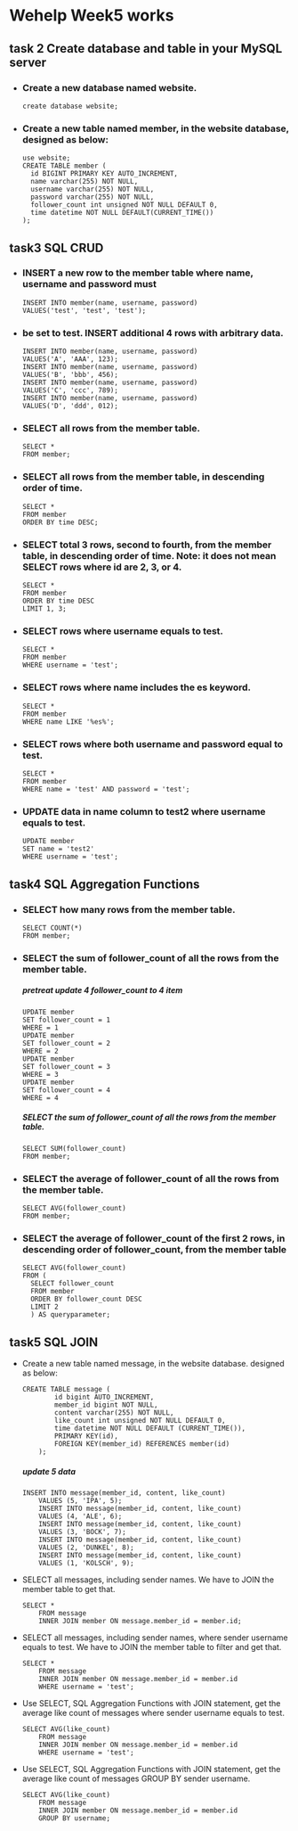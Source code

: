 # Wehelp Week5 works

## task 2  Create database and table in your MySQL server

* ### Create a new database named website.
  ```
  create database website;
  ```
  
* ### Create a new table named member, in the website database, designed as below:
  ```
  use website;
  CREATE TABLE member (
    id BIGINT PRIMARY KEY AUTO_INCREMENT,
    name varchar(255) NOT NULL,
    username varchar(255) NOT NULL,
    password varchar(255) NOT NULL,
    follower_count int unsigned NOT NULL DEFAULT 0,
    time datetime NOT NULL DEFAULT(CURRENT_TIME())
  );
  ```
## task3 SQL CRUD

* ### INSERT a new row to the member table where name, username and password must
  ```
  INSERT INTO member(name, username, password)
  VALUES('test', 'test', 'test');
  ```
* ### be set to test. INSERT additional 4 rows with arbitrary data.
  ```
  INSERT INTO member(name, username, password)
  VALUES('A', 'AAA', 123);
  INSERT INTO member(name, username, password)
  VALUES('B', 'bbb', 456);
  INSERT INTO member(name, username, password)
  VALUES('C', 'ccc', 789);
  INSERT INTO member(name, username, password)
  VALUES('D', 'ddd', 012);
  ```
* ### SELECT all rows from the member table.
  ```
  SELECT *   
  FROM member;
  ```
* ### SELECT all rows from the member table, in descending order of time.
  ```
  SELECT * 
  FROM member
  ORDER BY time DESC;
  ```
* ### SELECT total 3 rows, second to fourth, from the member table, in descending order of time. Note: it does not mean SELECT rows where id are 2, 3, or 4.
  ```
  SELECT *   
  FROM member
  ORDER BY time DESC
  LIMIT 1, 3;
  ```
* ### SELECT rows where username equals to test.
  ```
  SELECT * 
  FROM member
  WHERE username = 'test';
  ```
* ### SELECT rows where name includes the es keyword.
  ```
  SELECT * 
  FROM member 
  WHERE name LIKE '%es%';
  ```
* ### SELECT rows where both username and password equal to test.
  ```
  SELECT * 
  FROM member 
  WHERE name = 'test' AND password = 'test';
  ```
* ### UPDATE data in name column to test2 where username equals to test.
  ```
  UPDATE member
  SET name = 'test2'
  WHERE username = 'test';
  ```

## task4 SQL Aggregation Functions
 * ### SELECT how many rows from the member table.
   ```
   SELECT COUNT(*)
   FROM member;
   ```
 * ### SELECT the sum of follower_count of all the rows from the member table.
    ##### pretreat update 4 follower_count to 4 item 
   ```
   UPDATE member
   SET follower_count = 1
   WHERE = 1
   UPDATE member
   SET follower_count = 2
   WHERE = 2
   UPDATE member
   SET follower_count = 3
   WHERE = 3
   UPDATE member
   SET follower_count = 4
   WHERE = 4
   ```
     ##### SELECT the sum of follower_count of all the rows from the member table. 
   ```
   SELECT SUM(follower_count) 
   FROM member;  
   ```
 * ### SELECT the average of follower_count of all the rows from the member table.
   ```
   SELECT AVG(follower_count)
   FROM member;
   ```
 * ### SELECT the average of follower_count of the first 2 rows, in descending order of follower_count, from the member table
   ```
   SELECT AVG(follower_count)
   FROM (
	 SELECT follower_count
	 FROM member
	 ORDER BY follower_count DESC
	 LIMIT 2
	 ) AS queryparameter;
   ```
## task5 SQL JOIN
  * Create a new table named message, in the website database. designed as below:
    ```
    CREATE TABLE message (
			id bigint AUTO_INCREMENT,
	 		member_id bigint NOT NULL,
	 		content varchar(255) NOT NULL,
	 		like_count int unsigned NOT NULL DEFAULT 0,
			time datetime NOT NULL DEFAULT (CURRENT_TIME()),
			PRIMARY KEY(id),
			FOREIGN KEY(member_id) REFERENCES member(id)
		);
    ```
    ##### update 5 data
    ```
    INSERT INTO message(member_id, content, like_count)
		VALUES (5, 'IPA', 5);
		INSERT INTO message(member_id, content, like_count)
		VALUES (4, 'ALE', 6);
		INSERT INTO message(member_id, content, like_count)
		VALUES (3, 'BOCK', 7);
		INSERT INTO message(member_id, content, like_count)
		VALUES (2, 'DUNKEL', 8);
		INSERT INTO message(member_id, content, like_count)
		VALUES (1, 'KOLSCH', 9);
    ```
  * SELECT all messages, including sender names. We have to JOIN the member table to get that.
    ```
    SELECT * 
		FROM message
		INNER JOIN member ON message.member_id = member.id;
    ```
  * SELECT all messages, including sender names, where sender username equals to test. We have to JOIN the member table to filter and get that.
    ```
    SELECT * 
		FROM message
		INNER JOIN member ON message.member_id = member.id
		WHERE username = 'test';
    ```
  * Use SELECT, SQL Aggregation Functions with JOIN statement, get the average like count of messages where sender username equals to test.
    ```
    SELECT AVG(like_count) 
		FROM message
		INNER JOIN member ON message.member_id = member.id
		WHERE username = 'test';
    ```
  * Use SELECT, SQL Aggregation Functions with JOIN statement, get the average like count of messages GROUP BY sender username.
    ```
    SELECT AVG(like_count) 
		FROM message
		INNER JOIN member ON message.member_id = member.id
		GROUP BY username; 
    ```
